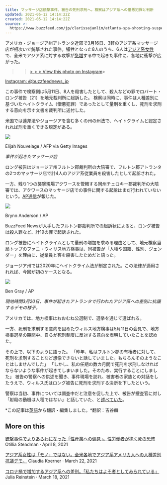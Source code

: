 ```yaml
---
title: マッサージ店銃撃事件、被告の死刑求刑へ。検察はアジア系への憎悪犯罪と判断
updated: 2021-05-12 14:14:22Z
created: 2021-05-12 14:14:22Z
source: >-
  https://www.buzzfeed.com/jp/clarissajanlim/atlanta-spa-shooting-suspect-hate-crime-charges-death-1
---
```


アメリカ・ジョージア州アトランタ近郊で3月16日、3軒のアジア系マッサージ店が相次いで銃撃された事件。犠牲となった8人のうち、6人は[アジア系女性](https://www.buzzfeednews.com/article/tanyachen/asian-women-fetish-racist-atlanta-shootings)で、全米でアジア系に対する攻撃が[急増](https://www.buzzfeed.com/jp/juliareinstein/anti-asian-racist-hate-incidents-1)する中で起きた事件に、各地に衝撃が広がった。

>   > [>   ![](data:image/gif;base64,R0lGODlhAQABAIAAAAAAAP///yH5BAEAAAAALAAAAAABAAEAAAIBRAA7)>    >  View this photo on Instagram](https://instagram.com/p/CMwdTtnh43n/)>

   [Instagram: @buzzfeednews_jp](https://instagram.com/p/CMwdTtnh43n/#author_buzzfeednews_jp)

この事件で検察側は5月11日、8人を殺害したとして、殺人などの罪でロバート・ロング被告（21）を地元裁判所に起訴した。
検察は同時に、事件は人種差別に基づいたヘイトクライム（憎悪犯罪）であったとして量刑を重くし、死刑を求刑する意向を示す文書を裁判所に送付した。

米国では連邦法やジョージアを含む多くの州の州法で、ヘイトクライムと認定されれば刑を重くできる規定がある。

 ![](https://img.buzzfeed.com/buzzfeed-static/static/2021-05/11/19/asset/9531d3d7dcc4/sub-buzz-5871-1620760159-20.jpg)

  Elijah Nouvelage / AFP via Getty Images

*事件が起きたマッサージ店*

ロング被告はジョージア州フルトン郡裁判所の大陪審で、フルトン郡アトランタの2つのマッサージ店で計4人のアジア系従業員を殺害したとして起訴された。

一方、残り1つの襲撃現場アクワースを管轄する同州チェロキー郡裁判所の大陪審では、アクワースのマッサージ店での事件に関する起訴はまだ行われていないという。[AP通信](https://apnews.com/article/lifestyle-spas-massage-business-shootings-shootings-8b4fa8d0217180eef6f02111d5354345)が報じた。

 ![](https://img.buzzfeed.com/buzzfeed-static/static/2021-05/12/5/asset/c0fb155b3acf/sub-buzz-6514-1620796303-20.jpg)

  Brynn Anderson / AP

BuzzFeed Newsが入手したフルトン郡裁判所での起訴状によると、ロング被告は殺人罪など、計19の罪で起訴された。

ロング被告にヘイトクライムとして量刑の増加を求める理由として、地元検察当局トップのファニ・ウィリス地方検事は、同被告が「人種や国籍、性別、ジェンダー」を理由に、従業員と客を殺害したためだと語った。

ジョージア州では2020年にヘイトクライム法が制定された。この法律が適用されれば、今回が初のケースとなる。

 ![](https://img.buzzfeed.com/buzzfeed-static/static/2021-05/12/5/asset/fd0e318381a3/sub-buzz-6611-1620796117-43.jpg)

  Ben Gray / AP

*現地時間3月20日、事件が起きたアトランタで行われたアジア系への差別に抗議するデモの様子。*

アメリカでは、地方検事はおおむね公選制で、選挙を通じて選ばれる。

一方、死刑を求刑する意向を固めたウィルス地方検事は5月11日の会見で、地方検事選挙の期間中、自らが死刑制度に反対する意向を表明していたことを認めた。

その上で、以下のように語った。
「昨年、私はフルトン郡の有権者に対して、死刑を求刑することなど想像できないと話していました。もちろんそのようなことはしませんでした」
「しかし、私の任期の数カ月間で死刑を求刑しなければならないような事件が起きてしまいました。そのため、実行することにしました」
被告の警察への供述を聞き、事件現場を訪れ、被害者の家族との対話をしたうえで、ウィルス氏はロング被告に死刑を求刑する決断を下したという。

警察は当初、事件については調査中だと注意を促した上で、被告が捜査官に対し「射殺の動機は人種ではない」と話していた、と[述べていた](https://www.buzzfeednews.com/article/clarissajanlim/atlanta-georgia-shooting-massage-parlors-motive)。

*この記事は[英語](https://www.buzzfeednews.com/article/clarissajanlim/atlanta-spa-shooting-suspect-hate-crime-charges-death)から翻訳・編集しました。*翻訳：吉谷麟

## More on this

 [銃撃事件でよりあらわになった「性産業への偏見」。性労働者が抱く死の恐怖](https://www.buzzfeed.com/jp/otilliasteadman/atlanta-sex-workers-religion-police-1?bfsource=relatedmanual)  Otillia Steadman  · April 8, 2021

 [アジア系女性は「モノ」ではない。全米各地でアジア系アメリカ人への人種差別抗議デモ。](https://www.buzzfeed.com/jp/claudiakoerner/stop-asian-hate-rallies-atlanta-victims-1?bfsource=relatedmanual)  Claudia Koerner  · March 22, 2021

 [コロナ禍で増加するアジア系への差別。「私たちはよそ者としてみられている」](https://www.buzzfeed.com/jp/juliareinstein/anti-asian-racist-hate-incidents-1?bfsource=relatedmanual)  Julia Reinstein  · March 18, 2021